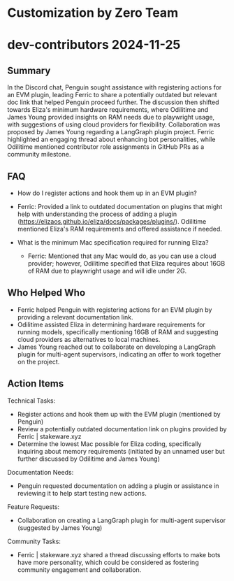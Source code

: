 # Customization by Zero Team

# dev-contributors 2024-11-25

## Summary

In the Discord chat, Penguin sought assistance with registering actions for an EVM plugin, leading Ferric to share a potentially outdated but relevant doc link that helped Penguin proceed further. The discussion then shifted towards Eliza's minimum hardware requirements, where Odilitime and James Young provided insights on RAM needs due to playwright usage, with suggestions of using cloud providers for flexibility. Collaboration was proposed by James Young regarding a LangGraph plugin project. Ferric highlighted an engaging thread about enhancing bot personalities, while Odilitime mentioned contributor role assignments in GitHub PRs as a community milestone.

## FAQ

- How do I register actions and hook them up in an EVM plugin?
- Ferric: Provided a link to outdated documentation on plugins that might help with understanding the process of adding a plugin (https://elizaos.github.io/eliza/docs/packages/plugins/). Odilitime mentioned Eliza's RAM requirements and offered assistance if needed.

- What is the minimum Mac specification required for running Eliza?
    - Ferric: Mentioned that any Mac would do, as you can use a cloud provider; however, Odilitime specified that Eliza requires about 16GB of RAM due to playwright usage and will idle under 2G.

## Who Helped Who

- Ferric helped Penguin with registering actions for an EVM plugin by providing a relevant documentation link.
- Odilitime assisted Eliza in determining hardware requirements for running models, specifically mentioning 16GB of RAM and suggesting cloud providers as alternatives to local machines.
- James Young reached out to collaborate on developing a LangGraph plugin for multi-agent supervisors, indicating an offer to work together on the project.

## Action Items

Technical Tasks:

- Register actions and hook them up with the EVM plugin (mentioned by Penguin)
- Review a potentially outdated documentation link on plugins provided by Ferric | stakeware.xyz
- Determine the lowest Mac possible for Eliza coding, specifically inquiring about memory requirements (initiated by an unnamed user but further discussed by Odilitime and James Young)

Documentation Needs:

- Penguin requested documentation on adding a plugin or assistance in reviewing it to help start testing new actions.

Feature Requests:

- Collaboration on creating a LangGraph plugin for multi-agent supervisor (suggested by James Young)

Community Tasks:

- Ferric | stakeware.xyz shared a thread discussing efforts to make bots have more personality, which could be considered as fostering community engagement and collaboration.
